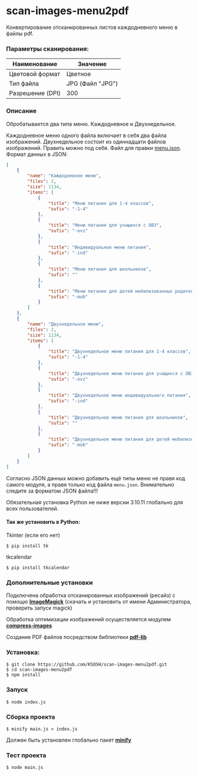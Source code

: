 # scan-images-menu2pdf
Конвертирование отсканированных листов каждодневного меню в файлы pdf.

### Параметры сканирования:
| Наименование | Значение |
| --- | --- |
| Цветовой формат | Цветное |
| Тип файла | JPG (Файл "JPG") |
| Разрешение (DPI) | 300 |

### Описание
Обробатывается два типа меню. Каждодневное и Двухнедельное.

Каждодневное меню одного файла включает в себя два файла изображений. Двухнедельное состоит из одиннадцати файлов изображений. Править можно под себя. 
Файл для правки [menu.json](https://github.com/KSOSH/scan-images-menu2pdf/blob/main/menu.json). 
Формат данных в JSON:
```json
[
	{
		"name": "Каждодневное меню",
		"files": 2,
		"size": 1134,
		"items": [
			{
				"title": "Меню питания для 1-4 классов",
				"sufix": "-1-4"
			},
			{
				"title": "Меню питания для учащихся с ОВЗ",
				"sufix": "-ovz"
			},
			{
				"title": "Индивидуальное меню питания",
				"sufix": "-ind"
			},
			{
				"title": "Меню питания для школьников",
				"sufix": ""
			},
			{
				"title": "Меню питания для детей мобилизованных родителей",
				"sufix": "-mob"
			}
		]
	},
	{
		"name": "Двухнедельное меню",
		"files": 2,
		"size": 1134,
		"items": [
			{
				"title": "Двухнедельное меню питания для 1-4 классов",
				"sufix": "-1-4"
			},
			{
				"title": "Двухнедельное меню питания для учащихся с ОВЗ",
				"sufix": "-ovz"
			},
			{
				"title": "Двухнедельное меню индивидуального питания",
				"sufix": "-ind"
			},
			{
				"title": "Двухнедельное меню питания для школьников",
				"sufix": ""
			},
			{
				"title": "Двухнедельное меню питания для детей мобилизованных родителей",
				"sufix": "-mob"
			}
		]
	}
]
```
Согласно JSON данных можно добавить ещё типы меню не правя код самого модуля, а правя только код файла `menu.json`. Внимательно следите за форматом JSON файла!!!

Обязательная установка Python не ниже версии 3.10.11 глобально для всех пользователей.

#### Так же установить в Python:
Tkinter (если его нет)
```Batchfile
$ pip install tk
```
tkcalendar
```Batchfile
$ pip install tkcalendar
```
### Дополнительные установки
Подключена обработка отсканированных изображений (ресайз) с помощю [**ImageMagick**](https://imagemagick.org/script/download.php) (скачать и установить от имени Администратора, проверить запуск magick)

Обработка оптимизации изображений осуществляется модулем [**compress-images**](https://github.com/semiromid/compress-images)

Создание PDF файлов посредством библиотеки [**pdf-lib**](https://pdf-lib.js.org/)

### Установка:
```Batchfile
$ git clone https://github.com/KSOSH/scan-images-menu2pdf.git
$ cd scan-images-menu2pdf
$ npm install
```
### Запуск
```Batchfile
$ node index.js
```
### Сборка проекта
```Batchfile
$ minify main.js > index.js
```
Должен быть установлен глобально пакет [**minify**](https://www.npmjs.com/package/minify)
### Тест проекта
```Batchfile
$ node main.js
```
